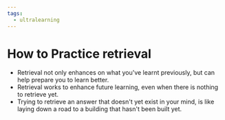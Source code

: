 ```yaml
---
tags:
  - ultralearning
---
```

# How to Practice retrieval
* Retrieval not only enhances on what you've learnt previously, but can help prepare you to learn better.
* Retrieval works to enhance future learning, even when there is nothing to retrieve yet.
* Trying to retrieve an answer that doesn't yet exist in your mind, is like laying down a road to a building that hasn't been built yet.
